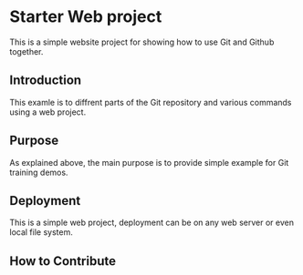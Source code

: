 # Starter Web project

This is a simple website project for showing how to use Git and Github together.

## Introduction

This examle is to diffrent parts of the Git repository and various commands using a web project.

## Purpose

As explained above, the main purpose is to provide simple example for Git training demos.

## Deployment

This is a simple web project, deployment can be on any web server or even local file system.

## How to Contribute